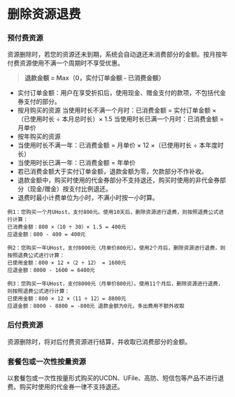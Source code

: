 # 删除资源退费

### 预付费资源 
资源删除时，若您的资源还未到期，系统会自动退还未消费部分的金额。按月按年付费资源使用不满一个周期时不享受优惠。

> **退款金额 = Max（0，实付订单金额 - 已消费金额）**

* 实付订单金额：用户在享受折扣后，使用现金、赠金支付的款项，不包括代金券支付的部分。
* 按月购买的资源
  当使用时长不满一个月时：已消费金额 = 实付订单金额 ×（已使用时长 ÷ 本月总时长）× 1.5
  当使用时长已满一个月时：已消费金额 = 月单价
* 按年购买的资源
 * 当使用时长不满一年：已消费金额 = 月单价 × 12 ×（已使用时长 ÷ 本年度时长）
 * 当使用时长已满一年：已消费金额 = 年单价
* 若已消费金额大于实付订单金额，退款金额为零，欠款部分不作补收。 
* 退款金额中，购买时使用的代金券部分不支持退还，购买时使用的非代金券部分（现金/赠金）按支付比例退还。
* 退费时最小计费单位为小时，不满小时按一小时算。

```
例1：您购买一个月UHost，支付800元。使用10天后，删除资源进行退费，则按照退费公式进行计算：
已消费金额：800 ×（10 ÷ 30）× 1.5 = 400元
应退金额：800 - 400 = 400元
```
```
例2：您购买一年UHost，支付8000元（月单价800元）。使用2个月后，删除资源进行退费，则按照退费公式进行计算：
已使用金额：800 × 12 ×（2 ÷ 12） = 1600元
应退金额：8000 - 1600 = 6400元
```
```
例3：您购买一年UHost，支付8000元（月单价800元）。使用11个月后，删除资源进行退费，则按照退费公式进行计算：
已使用金额：800 × 12 ×（11 ÷ 12）= 8800元
应退金额：8000 - 8800 = -800元 退款金额为0元，多出费用不额外收取
```

### 后付费资源 
资源删除时，将对后付费资源进行结算，并收取已消费部分的金额。

### 套餐包或一次性按量资源
以套餐包或一次性按量形式购买的UCDN、UFile、高防、短信包等产品不进行退费。购买时使用的代金券一律不支持退还。
